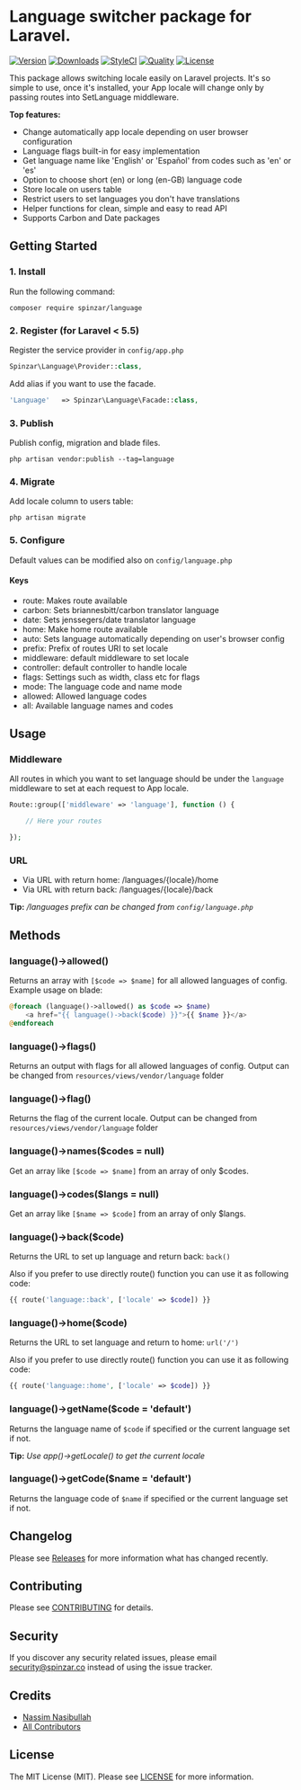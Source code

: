 # Language switcher package for Laravel.

[![Version](https://poser.pugx.org/spinzar/language/v/stable.svg)](https://github.com/spinzar/language/releases)
[![Downloads](https://poser.pugx.org/spinzar/language/d/total.svg)](https://github.com/spinzar/language)
[![StyleCI](https://styleci.io/repos//shield?style=flat&branch=master)](https://styleci.io/repos/)
[![Quality](https://scrutinizer-ci.com/g/spinzar/language/badges/quality-score.png?b=master)](https://scrutinizer-ci.com/g/spinzar/language)
[![License](https://poser.pugx.org/spinzar/language/license.svg)](LICENSE.md)

This package allows switching locale easily on Laravel projects. It's so simple to use, once it's installed, your App locale will change only by passing routes into SetLanguage middleware.

**Top features:**

- Change automatically app locale depending on user browser configuration
- Language flags built-in for easy implementation
- Get language name like 'English' or 'Español' from codes such as 'en' or 'es'
- Option to choose short (en) or long (en-GB) language code
- Store locale on users table
- Restrict users to set languages you don't have translations
- Helper functions for clean, simple and easy to read API
- Supports Carbon and Date packages

## Getting Started

### 1. Install

Run the following command:

```
composer require spinzar/language
```

### 2. Register (for Laravel < 5.5)

Register the service provider in ``config/app.php``

```php
Spinzar\Language\Provider::class,
```

Add alias if you want to use the facade.

```php
'Language'   => Spinzar\Language\Facade::class,
```

### 3. Publish

Publish config, migration and blade files.

```
php artisan vendor:publish --tag=language
```

### 4. Migrate


Add locale column to users table:

```
php artisan migrate
```


### 5. Configure

Default values can be modified also on `config/language.php`

#### Keys

- route: Makes route available
- carbon: Sets briannesbitt/carbon translator language
- date: Sets jenssegers/date translator language
- home: Make home route available
- auto: Sets language automatically depending on user's browser config
- prefix: Prefix of routes URI to set locale
- middleware: default middleware to set locale
- controller: default controller to handle locale
- flags: Settings such as width, class etc for flags
- mode: The language code and name mode
- allowed: Allowed language codes
- all: Available language names and codes

## Usage

### Middleware

All routes in which you want to set language should be under the `language`
middleware to set at each request to App locale.

```php
Route::group(['middleware' => 'language'], function () {

    // Here your routes

});
```

### URL

- Via URL with return home: /languages/{locale}/home
- Via URL with return back: /languages/{locale}/back

**Tip:** */languages prefix can be changed from ```config/language.php```*

## Methods

### language()->allowed()

Returns an array with ```[$code => $name]``` for all allowed
languages of config. Example usage on blade:

```php
@foreach (language()->allowed() as $code => $name)
    <a href="{{ language()->back($code) }}">{{ $name }}</a>
@endforeach
```

### language()->flags()

Returns an output with flags for all allowed languages of config.
Output can be changed from ```resources/views/vendor/language``` folder

### language()->flag()

Returns the flag of the current locale.
Output can be changed from ```resources/views/vendor/language``` folder

### language()->names($codes = null)

Get an array like ```[$code => $name]``` from an array of only $codes.


### language()->codes($langs = null)

Get an array like ```[$name => $code]``` from an array of only $langs.

### language()->back($code)

Returns the URL to set up language and return back: ```back()```

Also if you prefer to use directly route() function you can use it
as following code:

```php
{{ route('language::back', ['locale' => $code]) }}
```

### language()->home($code)

Returns the URL to set language and return to home: ```url('/')```

Also if you prefer to use directly route() function you can use it
as following code:

```php
{{ route('language::home', ['locale' => $code]) }}
```

### language()->getName($code = 'default')

Returns the language name of ```$code``` if specified or the current
language set if not.

**Tip:** *Use app()->getLocale() to get the current locale*

### language()->getCode($name = 'default')

Returns the language code of ```$name``` if specified or the current
language set if not.

## Changelog

Please see [Releases](../../releases) for more information what has changed recently.

## Contributing

Please see [CONTRIBUTING](CONTRIBUTING.md) for details.

## Security

If you discover any security related issues, please email security@spinzar.co instead of using the issue tracker.

## Credits

- [Nassim Nasibullah](https://github.com/spinzar)
- [All Contributors](../../contributors)

## License

The MIT License (MIT). Please see [LICENSE](LICENSE.md) for more information.
